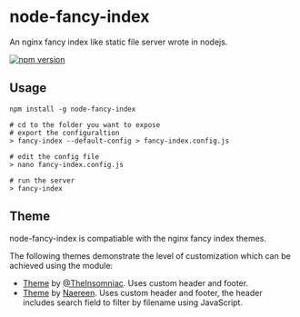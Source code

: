 # node-fancy-index

An nginx fancy index like static file server wrote in nodejs.

[![npm version](https://badge.fury.io/js/node-fancy-index.svg)](https://badge.fury.io/js/fancy-index)

## Usage

```
npm install -g node-fancy-index
```

```
# cd to the folder you want to expose
# export the configuraltion
> fancy-index --default-config > fancy-index.config.js

# edit the config file
> nano fancy-index.config.js

# run the server
> fancy-index
```

## Theme

node-fancy-index is compatiable with the nginx fancy index themes.

The following themes demonstrate the level of customization which can be
achieved using the module:

* [Theme](https://github.com/TheInsomniac/Nginx-Fancyindex-Theme) by
  [@TheInsomniac](https://github.com/TheInsomniac). Uses custom header and
  footer.
* [Theme](https://github.com/Naereen/Nginx-Fancyindex-Theme) by
  [Naereen](https://github.com/Naereen/). Uses custom header and footer, the
  header includes search field to filter by filename using JavaScript.

